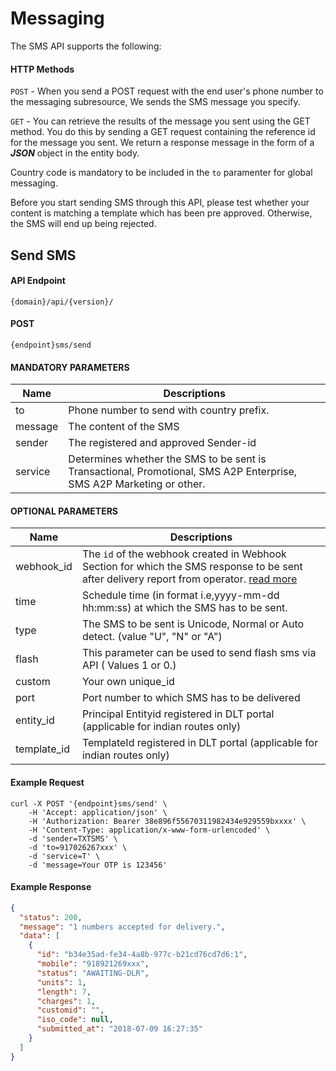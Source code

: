 # Messaging

The SMS API supports the following:

#### HTTP Methods

`POST` - When you send a POST request with the end user's phone number to the messaging subresource, We sends the SMS message you specify.

`GET` - You can retrieve the results of the message you sent using the GET method. You do this by sending a GET request containing the reference id for the message you sent. We return a response message in the form of a _**JSON**_ object in the entity body.

Country code is mandatory to be included in the `to` paramenter for global messaging.

Before you start sending SMS through this API, please test whether your content is matching a template which has been pre approved. Otherwise, the SMS will end up being rejected.

## Send SMS

#### API Endpoint

```
{domain}/api/{version}/
```

#### POST

```
{endpoint}sms/send
```

#### MANDATORY PARAMETERS

| Name    | Descriptions                                                                  |
| ------- | ----------------------------------------------------------------------------- |
| to      | Phone number to send with country prefix.                                     |
| message | The content of the SMS                                                        |
| sender  | The registered and approved Sender-id                                         |
| service | Determines whether the SMS to be sent is Transactional, Promotional, SMS A2P Enterprise, SMS A2P Marketing or other. |

#### OPTIONAL PARAMETERS

| Name        | Descriptions                                                                                                                                                           |
| ----------- | ---------------------------------------------------------------------------------------------------------------------------------------------------------------------- |
| webhook_id  | The `id` of the webhook created in Webhook Section for which the SMS response to be sent after delivery report from operator. [read more](/docs/{version}/sms/webhook) |
| time        | Schedule time (in format i.e,yyyy-mm-dd hh:mm:ss) at which the SMS has to be sent.                                                                                     |
| type        | The SMS to be sent is Unicode, Normal or Auto detect. (value "U", "N" or "A")                                                                                          |
| flash       | This parameter can be used to send flash sms via API ( Values 1 or 0.)                                                                                                 |
| custom      | Your own unique_id                                                                                                                                                     |
| port        | Port number to which SMS has to be delivered                                                                                                                           |
| entity_id   | Principal Entityid registered in DLT portal (applicable for indian routes only)                                                                                        |
| template_id | TemplateId registered in DLT portal (applicable for indian routes only)                                                                                                |

#### Example Request

```
curl -X POST '{endpoint}sms/send' \
    -H 'Accept: application/json' \
    -H 'Authorization: Bearer 38e896f55670311982434e929559bxxxx' \
    -H 'Content-Type: application/x-www-form-urlencoded' \
    -d 'sender=TXTSMS' \
    -d 'to=917026267xxx' \
    -d 'service=T' \
    -d 'message=Your OTP is 123456'
```

#### Example Response

```json
{
  "status": 200,
  "message": "1 numbers accepted for delivery.",
  "data": [
    {
      "id": "b34e35ad-fe34-4a8b-977c-b21cd76cd7d6:1",
      "mobile": "918921269xxx",
      "status": "AWAITING-DLR",
      "units": 1,
      "length": 7,
      "charges": 1,
      "customid": "",
      "iso_code": null,
      "submitted_at": "2018-07-09 16:27:35"
    }
  ]
}
```
